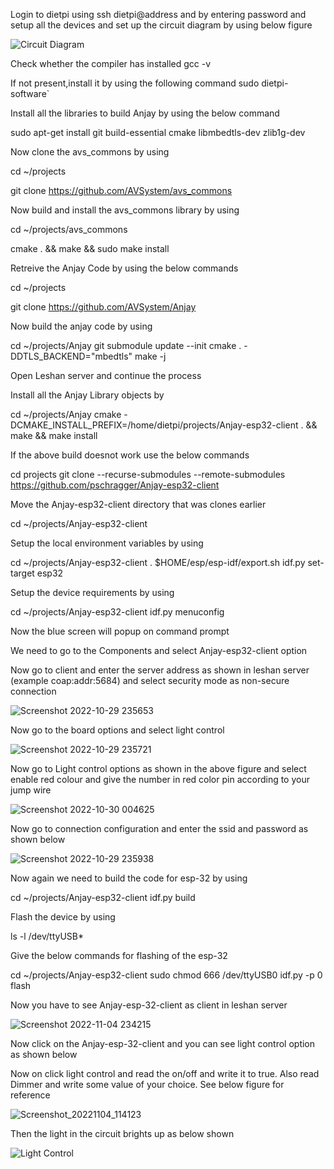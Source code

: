 Login to dietpi using ssh dietpi@address and by entering password and setup all the devices and set up the circuit diagram by using below figure

![Circuit Diagram](https://user-images.githubusercontent.com/112037009/201502672-9546cc76-40e8-48a4-955d-8df99fc7948f.jpeg)

Check whether the compiler has installed gcc -v

If not present,install it by using the following command sudo dietpi-software`

Install all the libraries to build Anjay by using the below command

sudo apt-get install git build-essential cmake libmbedtls-dev zlib1g-dev

Now clone the avs_commons by using

cd ~/projects

git clone https://github.com/AVSystem/avs_commons

Now build and install the avs_commons library by using

cd ~/projects/avs_commons

cmake . && make && sudo make install

Retreive the Anjay Code by using the below commands

cd ~/projects

git clone https://github.com/AVSystem/Anjay

Now build the anjay code by using 

cd ~/projects/Anjay
git submodule update --init
cmake . -DDTLS_BACKEND="mbedtls"
make -j

Open Leshan server and continue the process

Install all the Anjay Library objects by 

cd ~/projects/Anjay
cmake -DCMAKE_INSTALL_PREFIX=/home/dietpi/projects/Anjay-esp32-client . && make &&  make install

If the above build doesnot work use the below commands

cd projects
git clone --recurse-submodules --remote-submodules https://github.com/pschragger/Anjay-esp32-client

Move the Anjay-esp32-client directory that was clones earlier 

cd ~/projects/Anjay-esp32-client

Setup the local environment variables by using

cd ~/projects/Anjay-esp32-client
. $HOME/esp/esp-idf/export.sh
idf.py set-target esp32 

Setup the device requirements by using

cd ~/projects/Anjay-esp32-client
idf.py menuconfig

Now the blue screen will popup on command prompt

We need to go to the Components and select Anjay-esp32-client option

Now go to client and enter the server address as shown in leshan server (example coap:addr:5684) and select security mode as non-secure connection

![Screenshot 2022-10-29 235653](https://user-images.githubusercontent.com/112037009/201416972-04449d34-f9a0-47bd-8186-012ebabee095.png)

Now go to the board options and select light control

![Screenshot 2022-10-29 235721](https://user-images.githubusercontent.com/112037009/201417624-ff32eb9c-3282-4f03-be5a-ec2a2ed61418.png)

Now go to Light control options as shown in the above figure and select enable red colour and give the number in red color pin according to your jump wire

![Screenshot 2022-10-30 004625](https://user-images.githubusercontent.com/112037009/201418164-bee80fc5-52d5-4751-afb4-d7ef5c459769.png)

Now go to connection configuration and enter the ssid and password as shown below

![Screenshot 2022-10-29 235938](https://user-images.githubusercontent.com/112037009/201418728-c4d53100-c762-4cef-bacb-7f74a5a2e96c.png)

Now again we need to build the code for esp-32 by using 

 cd ~/projects/Anjay-esp32-client
 idf.py build
 
 Flash the device by using
 
 ls -l /dev/ttyUSB*
 
 Give the below commands for flashing of the esp-32
 
cd ~/projects/Anjay-esp32-client
sudo chmod 666 /dev/ttyUSB0
idf.py -p 0 flash

Now you have to see Anjay-esp-32-client as client in leshan server

![Screenshot 2022-11-04 234215](https://user-images.githubusercontent.com/112037009/201428829-669fe5d1-a439-4b0b-9898-1cf69a969809.png)

Now click on the Anjay-esp-32-client and you can see light control option as shown below

Now on click light control and read the on/off and write it to true.
Also  read Dimmer and write some value of your choice. See below figure for reference 

![Screenshot_20221104_114123](https://user-images.githubusercontent.com/112037009/201421659-f685041c-3216-4f4f-bd67-e07301bf1a8f.png)

Then the light in the circuit brights up as below shown

![Light Control](https://user-images.githubusercontent.com/112037009/201422027-29649fbb-d1ea-476e-9baa-6e7b512a8ac9.jpeg)













 
